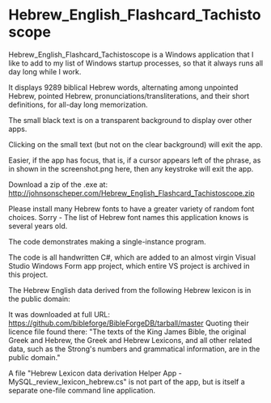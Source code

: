# Hebrew_English_Flashcard_Tachistoscope

Hebrew_English_Flashcard_Tachistoscope is a Windows application that I like to add to my list of Windows startup processes, so that it always runs all day long while I work.

It displays 9289 biblical Hebrew words, alternating among unpointed Hebrew, pointed Hebrew, pronunciations/transliterations, and their short definitions, for all-day long memorization.

The small black text is on a transparent background to display over other apps.

Clicking on the small text (but not on the clear background) will exit the app.

Easier, if the app has focus, that is, if a cursor appears left of the phrase, as in shown in the screenshot.png here, then any keystroke will exit the app.

Download a zip of the .exe at:
http://johnsonscheper.com/Hebrew_English_Flashcard_Tachistoscope.zip

Please install many Hebrew fonts to have a greater variety of random font choices.
Sorry - The list of Hebrew font names this application knows is several years old.

The code demonstrates making a single-instance program.

The code is all handwritten C#, which are added to an almost virgin Visual Studio Windows Form app project, which entire VS project is archived in this project.

The Hebrew English data derived from the following Hebrew lexicon is in the public domain:

It was downloaded at full URL: https://github.com/bibleforge/BibleForgeDB/tarball/master
Quoting their licence file found there:
"The texts of the King James Bible, the original Greek and Hebrew, the Greek and Hebrew Lexicons, and all other related data, such as the Strong's numbers and grammatical information, are in the public domain."

A file "Hebrew Lexicon data derivation Helper App - MySQL_review_lexicon_hebrew.cs"
is not part of the app, but is itself a separate one-file command line application.
